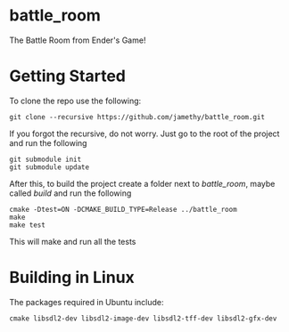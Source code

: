# battle_room
The Battle Room from Ender's Game!

# Getting Started
To clone the repo use the following:

```shell
git clone --recursive https://github.com/jamethy/battle_room.git
```

If you forgot the recursive, do not worry. Just go to the root of the project and run the following

```shell
git submodule init
git submodule update
```

After this, to build the project create a folder next to _battle\_room_, maybe called _build_ and run the following
```shell
cmake -Dtest=ON -DCMAKE_BUILD_TYPE=Release ../battle_room
make
make test
```

This will make and run all the tests

# Building in Linux
The packages required in Ubuntu include:
```
cmake libsdl2-dev libsdl2-image-dev libsdl2-tff-dev libsdl2-gfx-dev
```
